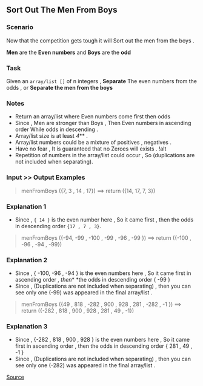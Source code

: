 ## Sort Out The Men From Boys

### Scenario

Now that the competition gets tough it will Sort out the men from the boys .

**Men** are the **Even numbers** and **Boys** are the **odd**

### Task

Given an `array/list []` of n integers , **Separate** The even numbers from the odds , or **Separate the men from the boys**

### Notes

*   Return an array/list where Even numbers come first then odds
*   Since , Men are stronger than Boys , Then Even numbers in ascending order While odds in descending .
*   Array/list size is at least *4*** .
*   Array/list numbers could be a mixture of positives , negatives .
*   Have no fear , It is guaranteed that no Zeroes will exists . !alt
*   Repetition of numbers in the array/list could occur , So (duplications are not included when separating).

### Input >> Output Examples

> menFromBoys ({7, 3 , 14 , 17}) ==> return ({14, 17, 7, 3}) 

### Explanation 1

*   Since , `{ 14 }` is the even number here , So it came first , then the odds in descending order `{17 , 7 , 3}`.

> menFromBoys ({-94, -99 , -100 , -99 , -96 , -99 }) ==> return ({-100 , -96 , -94 , -99})

### Explanation 2

*   Since , { -100, -96 , -94 } is the even numbers here , So it came first in ascending order , *then** *the odds in descending order { -99 }
*   Since , (Duplications are not included when separating) , then you can see only one (-99) was appeared in the final array/list .

> menFromBoys ({49 , 818 , -282 , 900 , 928 , 281 , -282 , -1 }) ==> return ({-282 , 818 , 900 , 928 , 281 , 49 , -1})

### Explanation 3

*   Since , {-282 , 818 , 900 , 928 } is the even numbers here , So it came first in ascending order , then the odds in descending order { 281 , 49 , -1 }
*   Since , (Duplications are not included when separating) , then you can see only one (-282) was appeared in the final array/list .

[Source](https://www.codewars.com/kata/5af15a37de4c7f223e00012d/train/python)
